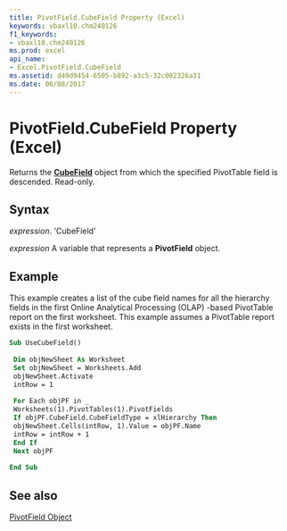 ```yaml
---
title: PivotField.CubeField Property (Excel)
keywords: vbaxl10.chm240126
f1_keywords:
- vbaxl10.chm240126
ms.prod: excel
api_name:
- Excel.PivotField.CubeField
ms.assetid: d49d9454-6505-b892-a3c5-32c002326a31
ms.date: 06/08/2017
---
```



# PivotField.CubeField Property (Excel)

Returns the  **[CubeField](Excel.CubeField.md)** object from which the specified PivotTable field is descended. Read-only.


## Syntax

 _expression_. 'CubeField'

 _expression_ A variable that represents a **PivotField** object.


## Example

This example creates a list of the cube field names for all the hierarchy fields in the first Online Analytical Processing (OLAP) -based PivotTable report on the first worksheet. This example assumes a PivotTable report exists in the first worksheet.


```vb
Sub UseCubeField() 
 
 Dim objNewSheet As Worksheet 
 Set objNewSheet = Worksheets.Add 
 objNewSheet.Activate 
 intRow = 1 
 
 For Each objPF in _ 
 Worksheets(1).PivotTables(1).PivotFields 
 If objPF.CubeField.CubeFieldType = xlHierarchy Then 
 objNewSheet.Cells(intRow, 1).Value = objPF.Name 
 intRow = intRow + 1 
 End If 
 Next objPF 
 
End Sub
```


## See also


[PivotField Object](Excel.PivotField.md)

